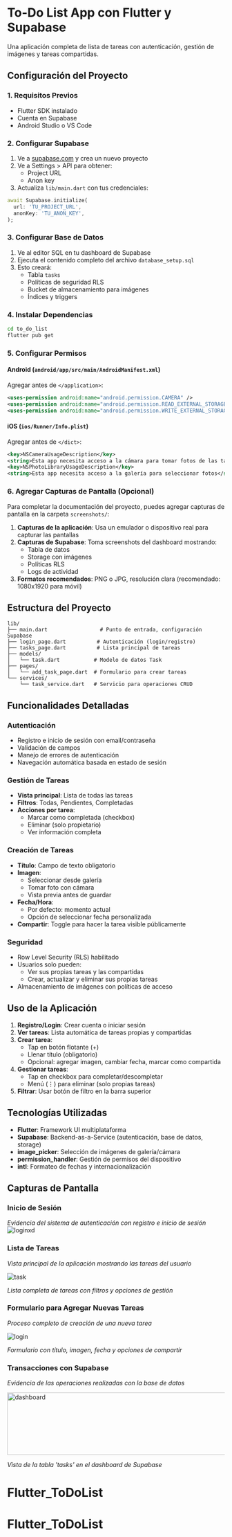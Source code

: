 # To-Do List App con Flutter y Supabase

Una aplicación completa de lista de tareas con autenticación, gestión de imágenes y tareas compartidas.

## Configuración del Proyecto

### 1. Requisitos Previos
- Flutter SDK instalado
- Cuenta en Supabase
- Android Studio o VS Code

### 2. Configurar Supabase
1. Ve a [supabase.com](https://supabase.com) y crea un nuevo proyecto
2. Ve a Settings > API para obtener:
   - Project URL
   - Anon key
3. Actualiza `lib/main.dart` con tus credenciales:
```dart
await Supabase.initialize(
  url: 'TU_PROJECT_URL',
  anonKey: 'TU_ANON_KEY',
);
```

### 3. Configurar Base de Datos
1. Ve al editor SQL en tu dashboard de Supabase
2. Ejecuta el contenido completo del archivo `database_setup.sql`
3. Esto creará:
   - Tabla `tasks`
   - Políticas de seguridad RLS
   - Bucket de almacenamiento para imágenes
   - Índices y triggers

### 4. Instalar Dependencias
```bash
cd to_do_list
flutter pub get
```

### 5. Configurar Permisos

#### Android (`android/app/src/main/AndroidManifest.xml`)
Agregar antes de `</application>`:
```xml
<uses-permission android:name="android.permission.CAMERA" />
<uses-permission android:name="android.permission.READ_EXTERNAL_STORAGE" />
<uses-permission android:name="android.permission.WRITE_EXTERNAL_STORAGE" />
```

#### iOS (`ios/Runner/Info.plist`)
Agregar antes de `</dict>`:
```xml
<key>NSCameraUsageDescription</key>
<string>Esta app necesita acceso a la cámara para tomar fotos de las tareas</string>
<key>NSPhotoLibraryUsageDescription</key>
<string>Esta app necesita acceso a la galería para seleccionar fotos</string>
```

### 6. Agregar Capturas de Pantalla (Opcional)
Para completar la documentación del proyecto, puedes agregar capturas de pantalla en la carpeta `screenshots/`:

1. **Capturas de la aplicación**: Usa un emulador o dispositivo real para capturar las pantallas
2. **Capturas de Supabase**: Toma screenshots del dashboard mostrando:
   - Tabla de datos
   - Storage con imágenes
   - Políticas RLS
   - Logs de actividad
3. **Formatos recomendados**: PNG o JPG, resolución clara (recomendado: 1080x1920 para móvil)

## Estructura del Proyecto

```
lib/
├── main.dart                 # Punto de entrada, configuración Supabase
├── login_page.dart          # Autenticación (login/registro)
├── tasks_page.dart          # Lista principal de tareas
├── models/
│   └── task.dart           # Modelo de datos Task
├── pages/
│   └── add_task_page.dart  # Formulario para crear tareas
└── services/
    └── task_service.dart   # Servicio para operaciones CRUD
```

## Funcionalidades Detalladas

### Autenticación
- Registro e inicio de sesión con email/contraseña
- Validación de campos
- Manejo de errores de autenticación
- Navegación automática basada en estado de sesión

### Gestión de Tareas
- **Vista principal**: Lista de todas las tareas
- **Filtros**: Todas, Pendientes, Completadas
- **Acciones por tarea**:
  - Marcar como completada (checkbox)
  - Eliminar (solo propietario)
  - Ver información completa

### Creación de Tareas
- **Título**: Campo de texto obligatorio
- **Imagen**: 
  - Seleccionar desde galería
  - Tomar foto con cámara
  - Vista previa antes de guardar
- **Fecha/Hora**:
  - Por defecto: momento actual
  - Opción de seleccionar fecha personalizada
- **Compartir**: Toggle para hacer la tarea visible públicamente

### Seguridad
- Row Level Security (RLS) habilitado
- Usuarios solo pueden:
  - Ver sus propias tareas y las compartidas
  - Crear, actualizar y eliminar sus propias tareas
- Almacenamiento de imágenes con políticas de acceso

## Uso de la Aplicación

1. **Registro/Login**: Crear cuenta o iniciar sesión
2. **Ver tareas**: Lista automática de tareas propias y compartidas
3. **Crear tarea**: 
   - Tap en botón flotante (+)
   - Llenar título (obligatorio)
   - Opcional: agregar imagen, cambiar fecha, marcar como compartida
4. **Gestionar tareas**:
   - Tap en checkbox para completar/descompletar
   - Menú (⋮) para eliminar (solo propias tareas)
5. **Filtrar**: Usar botón de filtro en la barra superior

## Tecnologías Utilizadas

- **Flutter**: Framework UI multiplataforma
- **Supabase**: Backend-as-a-Service (autenticación, base de datos, storage)
- **image_picker**: Selección de imágenes de galería/cámara
- **permission_handler**: Gestión de permisos del dispositivo
- **intl**: Formateo de fechas y internacionalización

## Capturas de Pantalla

### Inicio de Sesión
*Evidencia del sistema de autenticación con registro e inicio de sesión*
![loginxd](https://github.com/user-attachments/assets/f24a0a14-344f-42e4-a862-02049ca35c1a)

### Lista de Tareas
*Vista principal de la aplicación mostrando las tareas del usuario*

![task](https://github.com/user-attachments/assets/11493617-66e8-4ba4-b17a-929f29236b54)

*Lista completa de tareas con filtros y opciones de gestión*

### Formulario para Agregar Nuevas Tareas
*Proceso completo de creación de una nueva tarea*

![login](https://github.com/user-attachments/assets/21b7f3e6-5f03-44af-9541-cd58ffb972fa)

*Formulario con título, imagen, fecha y opciones de compartir*

### Transacciones con Supabase
*Evidencia de las operaciones realizadas con la base de datos*

<img width="567" height="144" alt="dashboard" src="https://github.com/user-attachments/assets/80672191-bc4c-47b8-ba2c-e1b64474cbc5" />

*Vista de la tabla 'tasks' en el dashboard de Supabase*

# Flutter_ToDoList
# Flutter_ToDoList
